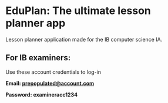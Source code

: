 # EduPlan: The ultimate lesson planner app

Lesson planner application made for the IB computer science IA.

## For IB examiners:
Use these account credentials to log-in

**Email: prepopulated@account.com**

**Password: examineracc1234**
